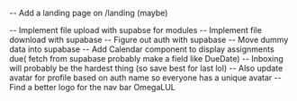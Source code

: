 <!-- -- Add a module component for course details page -->

<!-- -- Re-design the left side bar nav on course details -->

<!-- -- Update buttons for course details -->

-- Add a landing page on /landing (maybe)

-- Implement file upload with supabse for modules
-- Implement file download with supabase
-- Figure out auth with supabase
-- Move dummy data into supabase
-- Add Calendar component to display assignments due( fetch from supabase probably make a field like DueDate)
-- Inboxing will probably be the hardest thing (so save best for last lol)
-- Also update avatar for profile based on auth name so everyone has a unique avatar
-- Find a better logo for the nav bar OmegaLUL

<!-- -- Design the login page -->
